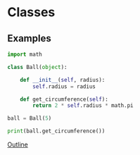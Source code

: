 Classes
============

Examples
--------------

```python
import math

class Ball(object):

    def __init__(self, radius):
        self.radius = radius

    def get_circumference(self):
        return 2 * self.radius * math.pi

ball = Ball(5)

print(ball.get_circumference())
```

[Outline](outline.md)
